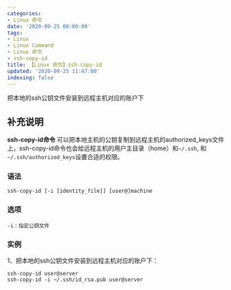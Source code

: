 ```yaml
---
categories:
- Linux 命令
date: '2020-09-25 08:00:00'
tags:
- Linux
- Linux Command
- Linux 命令
- ssh-copy-id
title: 【Linux 命令】ssh-copy-id
updated: '2020-09-25 11:47:00'
indexing: false
---
```


把本地的ssh公钥文件安装到远程主机对应的账户下

## 补充说明

**ssh-copy-id命令** 可以把本地主机的公钥复制到远程主机的authorized_keys文件上，ssh-copy-id命令也会给远程主机的用户主目录（home）和`~/.ssh`, 和`~/.ssh/authorized_keys`设置合适的权限。

###  语法

```shell
ssh-copy-id [-i [identity_file]] [user@]machine
```

###  选项

```shell
-i：指定公钥文件
```

###  实例

1、把本地的ssh公钥文件安装到远程主机对应的账户下：

```shell
ssh-copy-id user@server
ssh-copy-id -i ~/.ssh/id_rsa.pub user@server
```


<!-- Linux命令行搜索引擎：https://jaywcjlove.github.io/linux-command/ -->